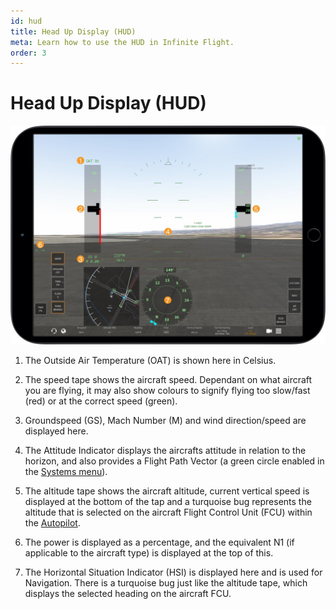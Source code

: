 ```yaml
---
id: hud
title: Head Up Display (HUD)
meta: Learn how to use the HUD in Infinite Flight.
order: 3
---
```


# Head Up Display (HUD)

![Head Up Display](_images/manual/frames/hud.jpg)



1. The Outside Air Temperature (OAT) is shown here in Celsius.

   

2. The speed tape shows the aircraft speed. Dependant on what aircraft you are flying, it may also show colours to signify flying too slow/fast (red) or at the correct speed (green).

   

3. Groundspeed (GS), Mach Number (M) and wind direction/speed are displayed here.

   

4. The Attitude Indicator displays the aircrafts attitude in relation to the horizon, and also provides a Flight Path Vector (a green circle enabled in the [Systems menu](/guide/manual/pilot-user-interface/systems)).

   

5. The altitude tape shows the aircraft altitude, current vertical speed is displayed at the bottom of the tap and a turquoise bug represents the altitude that is selected on the aircraft Flight Control Unit (FCU) within the [Autopilot](/guide/manual/pilot-user-interface/autopilot).

   

6. The power is displayed as a percentage, and the equivalent N1 (if applicable to the aircraft type) is displayed at the top of this.

   

7. The Horizontal Situation Indicator (HSI) is displayed here and is used for Navigation. There is a turquoise bug just like the altitude tape, which displays the selected heading on the aircraft FCU.